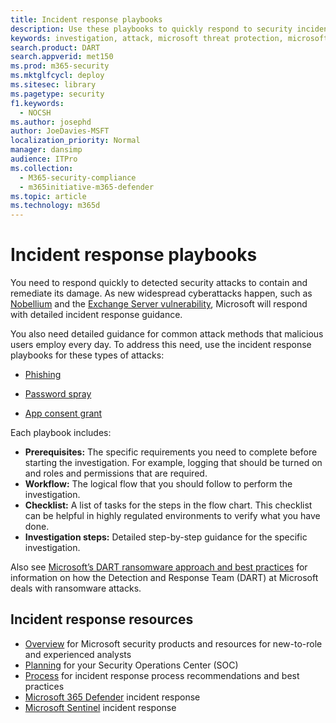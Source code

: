 ```yaml
---
title: Incident response playbooks
description: Use these playbooks to quickly respond to security incidents in the Microsoft cloud.
keywords: investigation, attack, microsoft threat protection, microsoft 365, search, query, telemetry, security events, antivirus, incident, response, incident response, playbook, guidance, microsoft 365 defender
search.product: DART
search.appverid: met150
ms.prod: m365-security
ms.mktglfcycl: deploy
ms.sitesec: library
ms.pagetype: security
f1.keywords: 
  - NOCSH
ms.author: josephd
author: JoeDavies-MSFT
localization_priority: Normal
manager: dansimp
audience: ITPro
ms.collection: 
  - M365-security-compliance
  - m365initiative-m365-defender
ms.topic: article
ms.technology: m365d
---
```


# Incident response playbooks

You need to respond quickly to detected security attacks to contain and remediate its damage. As new widespread cyberattacks happen, such as [Nobellium](https://msrc-blog.microsoft.com/2020/12/21/december-21st-2020-solorigate-resource-center/) and the [Exchange Server vulnerability](https://msrc-blog.microsoft.com/2021/03/16/guidance-for-responders-investigating-and-remediating-on-premises-exchange-server-vulnerabilities/), Microsoft will respond with detailed incident response guidance. 

You also need detailed guidance for common attack methods that malicious users employ every day. To address this need, use the incident response playbooks for these types of attacks:

- [Phishing](incident-response-playbook-phishing.md)

- [Password spray](incident-response-playbook-password-spray.md)

- [App consent grant](incident-response-playbook-app-consent.md)

Each playbook includes:

- **Prerequisites:** The specific requirements you need to complete before starting the investigation. For example, logging that should be turned on and roles and permissions that are required.
- **Workflow:** The logical flow that you should follow to perform the investigation.
- **Checklist:** A list of tasks for the steps in the flow chart. This checklist can be helpful in highly regulated environments to verify what you have done.
- **Investigation steps:** Detailed step-by-step guidance for the specific investigation.

Also see [Microsoft’s DART ransomware approach and best practices](incident-response-playbook-dart-ransomware-approach.md) for information on how the Detection and Response Team (DART) at Microsoft deals with ransomware attacks.

## Incident response resources

- [Overview](incident-response-overview.md) for Microsoft security products and resources for new-to-role and experienced analysts
- [Planning](incident-response-planning.md) for your Security Operations Center (SOC)
- [Process](incident-response-process.md) for incident response process recommendations and best practices
- [Microsoft 365 Defender](/microsoft-365/security/defender/incidents-overview) incident response
- [Microsoft Sentinel](/azure/sentinel/investigate-cases) incident response
